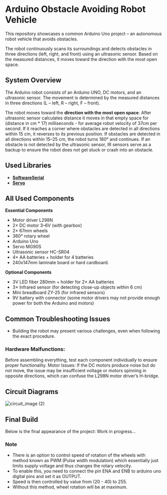 # **Arduino Obstacle Avoiding Robot Vehicle**
This repository showcases a common Arduino Uno project – an autonomous robot vehicle that avoids obstacles.

The robot continuously scans its surroundings and detects obstacles in three directions (left, right, and front) using an ultrasonic sensor. Based on the measured distances, it moves toward the direction with the most open space.

## **System Overview**
The Arduino robot consists of an Arduino UNO, DC motors, and an ultrasonic sensor. The movement is determined by the measured distances in three directions (L – left, R – right, F – front).

The robot moves toward the **direction with the most open space**.
After ultrasonic sensor calculates distance it moves in that empty space for (distance in cm * 17) milliseconds - for average robot velocity of 37cm per second.
If it reaches a corner where obstacles are detected in all directions within 15 cm, it reverses to its previous position.
If obstacles are detected in all directions within 15–25 cm, the robot turns 180° and continues.
If an obstacle is not detected by the ultrasonic sensor, IR sensors serve as a backup to ensure the robot does not get stuck or crash into an obstacle.

## **Used Libraries** 
- **[SoftwareSerial](https://docs.arduino.cc/learn/built-in-libraries/software-serial/)**
- **[Servo](https://docs.arduino.cc/libraries/servo/)**

## **All Used Components**
**Essential Components**
- Motor driver L298N
- 2× DC motor 3–6V (with gearbox)
- 2× 67mm wheels
- 360° rotary wheel
- Arduino Uno
- Servo MG90S
- Ultrasonic sensor HC-SR04
- 4× AA batteries + holder for 4 batteries
- 240x147mm laminate board or hard cardboard.

**Optional Components**

- 3V LED fiber 280mm + holder for 2× AA batteries
- 3× Infrared sensor (for detecting close-up objects within 6 cm)
- Mini breadboard ZY-25 (for infrared sensors)
- 9V battery with connector (some motor drivers may not provide enough power for both the Arduino and motors)

## **Common Troubleshooting Issues**

- Building the robot may present various challenges, even when following the exact procedure.

### **Hardware Malfunctions:** 

Before assembling everything, test each component individually to ensure proper functionality.
Motor Issues: If the DC motors produce noise but do not move, the issue may be insufficient voltage or motors spinning in opposite directions, which can confuse the L298N motor driver’s H-bridge.

## **Circuit Diagrams**

![circuit_image (2)](https://github.com/user-attachments/assets/ceca9151-d7a9-4645-8f2b-cc17dfc58804)

## **Final Build**

Below is the final appearance of the project:
Work in progress...

### **Note**

- There is an option to control speed of rotation of the wheels with method known as PWM (Pulse width modulation) which essentially just limits supply voltage and thus changes the rotary velocity.
- To enable this, you need to connect the pin ENA and ENB to arduino uno digital pins and set it as OUTPUT.
- Speed is then controlled by value from (20 - 40) to 255.
- Without this method, wheel rotation will be at maximum. 
